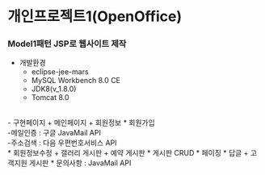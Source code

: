 # 개인프로젝트1(OpenOffice) 
   ### Model1패턴 JSP로 웹사이트 제작
   - 개발환경
      + eclipse-jee-mars
      + MySQL Workbench 8.0 CE
      + JDK8(v_1.8.0)
      + Tomcat 8.0
<Br>
   - 구현페이지
      + 메인페이지
      + 회원정보
         * 회원가입<Br>
            -메일인증 : 구글 JavaMail API<Br>
            -주소검색 : 다음 우편번호서비스 API<Br>
         * 회원정보수정
      + 갤러리 게시판
      + 예약 게시판
         * 게시판 CRUD
         * 페이징
         * 답글
      + 고객지원 게시판
         * 문의사항 : JavaMail API
